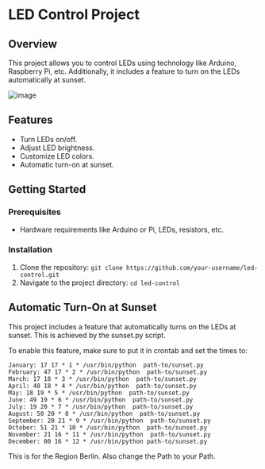 # LED Control Project

## Overview

This project allows you to control LEDs using technology like Arduino, Raspberry Pi, etc. Additionally, it includes a feature to turn on the LEDs automatically at sunset.

![image](https://github.com/filip-h-999/LED-Control/assets/93609912/8c9c159b-0937-4cff-9388-b665dcfa6adf)

## Features

- Turn LEDs on/off.
- Adjust LED brightness.
- Customize LED colors.
- Automatic turn-on at sunset.

## Getting Started

### Prerequisites

- Hardware requirements like Arduino or Pi, LEDs, resistors, etc.

### Installation

1. Clone the repository: `git clone https://github.com/your-username/led-control.git`
2. Navigate to the project directory: `cd led-control`

## Automatic Turn-On at Sunset

This project includes a feature that automatically turns on the LEDs at sunset. This is achieved by the sunset.py script.

To enable this feature, make sure to put it in crontab and set the times to: 

```
January: 17 17 * 1 * /usr/bin/python  path-to/sunset.py
February: 47 17 * 2 * /usr/bin/python  path-to/sunset.py
March: 17 18 * 3 * /usr/bin/python  path-to/sunset.py
April: 48 18 * 4 * /usr/bin/python  path-to/sunset.py
May: 18 19 * 5 * /usr/bin/python  path-to/sunset.py
June: 49 19 * 6 * /usr/bin/python  path-to/sunset.py
July: 19 20 * 7 * /usr/bin/python  path-to/sunset.py
August: 50 20 * 8 * /usr/bin/python  path-to/sunset.py
September: 20 21 * 9 * /usr/bin/python  path-to/sunset.py
October: 51 21 * 10 * /usr/bin/python  path-to/sunset.py
November: 21 16 * 11 * /usr/bin/python  path-to/sunset.py
December: 00 16 * 12 * /usr/bin/python path-to/sunset.py
```

This is for the Region Berlin. Also change the Path to your Path.